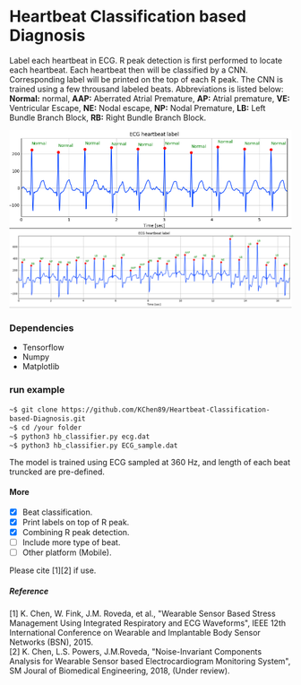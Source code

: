 # Heartbeat Classification based Diagnosis
Label each heartbeat in ECG. R peak detection is first performed to locate each heartbeat. 
Each heartbeat then will be classified by a CNN. Corresponding label will be printed on the top of each R peak. 
The CNN is trained using a few throusand labeled beats. Abbreviations is listed below:<br/>
**Normal:** normal, **AAP:** Aberrated Atrial Premature, **AP:** Atrial premature, **VE:** Ventricular Escape, 
**NE:** Nodal escape, **NP:** Nodal Premature, **LB:** Left Bundle Branch Block, **RB:** Right Bundle Branch Block.<br/>

![Normal heartbeat example](screenshots/demo_normal.png)
![Abnormal heartbeat example](screenshots/demo_abnormal.png)

### Dependencies
- Tensorflow
- Numpy
- Matplotlib
### run example
```
~$ git clone https://github.com/KChen89/Heartbeat-Classification-based-Diagnosis.git
~$ cd /your folder
~$ python3 hb_classifier.py ecg.dat
~$ python3 hb_classifier.py ECG_sample.dat
```
The model is trained using ECG sampled at 360 Hz, and length of each beat truncked are pre-defined.

#### More
- [x] Beat classification.
- [x] Print labels on top of R peak.
- [x] Combining R peak detection.
- [ ] Include more type of beat.
- [ ] Other platform (Mobile).

Please cite [1][2] if use. <br/>

##### Reference
[1] K. Chen, W. Fink, J.M. Roveda, et al., "Wearable Sensor Based Stress Management Using Integrated Respiratory and ECG Waveforms", IEEE 12th International Conference on Wearable and Implantable Body Sensor Networks (BSN), 2015. <br/>
[2] K. Chen, L.S. Powers, J.M.Roveda, "Noise-Invariant Components Analysis for Wearable Sensor based Electrocardiogram Monitoring System", SM Joural of Biomedical Engineering, 2018, (Under review). <br/>
